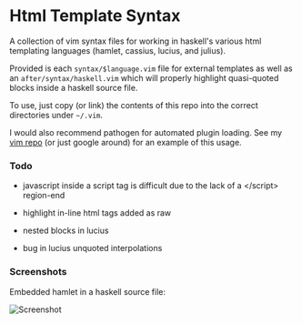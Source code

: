 # Html Template Syntax

A collection of vim syntax files for working in haskell's various html 
templating languages (hamlet, cassius, lucius, and julius).

Provided is each `syntax/$language.vim` file for external templates as 
well as an `after/syntax/haskell.vim` which will properly highlight 
quasi-quoted blocks inside a haskell source file.

To use, just copy (or link) the contents of this repo into the correct 
directories under `~/.vim`.

I would also recommend pathogen for automated plugin loading. See my 
[vim repo][repo] (or just google around) for an example of this usage.

[repo]: https://github.com/pbrisbin/vim-config

### Todo

* javascript inside a script tag is difficult due to the lack of a 
  \</script> region-end

* highlight in-line html tags added as raw

* nested blocks in lucius

* bug in lucius unquoted interpolations

### Screenshots

Embedded hamlet in a haskell source file:

![Screenshot](http://files.pbrisbin.com/screenshots/desktop_1202101148.png)

